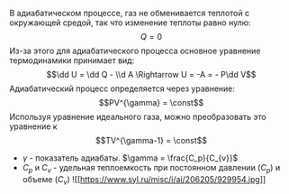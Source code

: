 В адиабатическом процессе, газ не обменивается теплотой с окружающей средой, так что изменение теплоты равно нулю:
$$Q = 0$$
Из-за этого для адиабатического процесса основное уравнение термодинамики принимает вид:
$$\dd U = \dd Q - \\d A \Rightarrow U = -A = - P\dd V$$
Адиабатический процесс определяется через уравнение:
$$PV^{\gamma} = \const$$
Используя уравнение идеального газа, можно преобразовать это уравнение к $$TV^{\gamma-1} = \const$$
- $\gamma$ - показатель адиабаты. $\gamma = \frac{C_p}{C_{v}}$
- $C_p$ и $C_v$ - удельная теплоемкость при постоянном давлении ($C_p$) и объеме ($C_v$)
![[https://www.syl.ru/misc/i/ai/206205/929954.jpg]]
